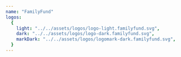 ```yaml
---
name: "FamilyFund"
logos:
  {
    light: "../../assets/logos/logo-light.familyfund.svg",
    dark: "../../assets/logos/logo-dark.familyfund.svg",
    markDark: "../../assets/logos/logomark-dark.familyfund.svg",
  }
---
```

